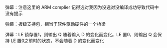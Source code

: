 

弹幕：注意这里的 ARM complier 记得选对我因为没选对没编译成功导致代码中没有提示

弹幕：扳级支持包，相当于软件驱动硬件的一个桥梁

弹幕：LE 锁存置1，则输出 Q 随着输入 D 的变化而变化。LE 置0，则输出 Q 会保持 LE 置0之前时的状态，不会随着 D 的变化而变化


















































































































































































































































































